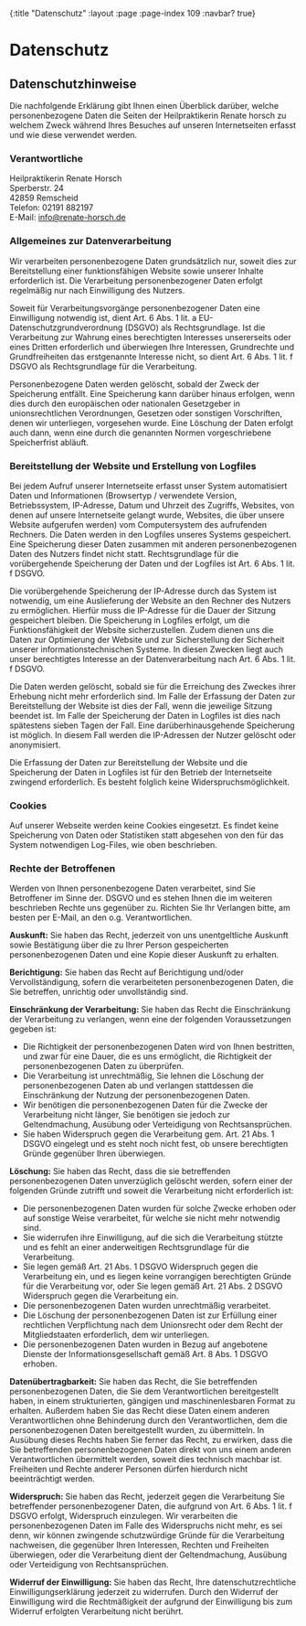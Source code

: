 {:title "Datenschutz"
:layout :page
:page-index 109
:navbar? true}

# Datenschutz

## Datenschutzhinweise
Die nachfolgende Erklärung gibt Ihnen einen Überblick darüber, welche
personenbezogene Daten die Seiten der Heilpraktikerin Renate horsch zu welchem
Zweck während Ihres Besuches auf unseren Internetseiten erfasst und wie diese
verwendet werden.

### Verantwortliche
Heilpraktikerin Renate Horsch  
Sperberstr. 24  
42859 Remscheid  
Telefon: 02191 882197  
E-Mail: info@renate-horsch.de  

### Allgemeines zur Datenverarbeitung
Wir verarbeiten personenbezogene Daten grundsätzlich nur, soweit dies zur
Bereitstellung einer funktionsfähigen Website sowie unserer Inhalte erforderlich
ist. Die Verarbeitung personenbezogener Daten erfolgt regelmäßig nur nach
Einwilligung des Nutzers.

Soweit für Verarbeitungsvorgänge personenbezogener Daten eine Einwilligung
notwendig ist, dient Art. 6 Abs. 1 lit. a EU-Datenschutzgrundverordnung (DSGVO)
als Rechtsgrundlage. Ist die Verarbeitung zur Wahrung eines berechtigten
Interesses unsererseits oder eines Dritten erforderlich und überwiegen Ihre
Interessen, Grundrechte und Grundfreiheiten das erstgenannte Interesse nicht, so
dient Art. 6 Abs. 1 lit. f DSGVO als Rechtsgrundlage für die Verarbeitung.

Personenbezogene Daten werden gelöscht, sobald der Zweck der Speicherung
entfällt. Eine Speicherung kann darüber hinaus erfolgen, wenn dies durch den
europäischen oder nationalen Gesetzgeber in unionsrechtlichen Verordnungen,
Gesetzen oder sonstigen Vorschriften, denen wir unterliegen, vorgesehen wurde.
Eine Löschung der Daten erfolgt auch dann, wenn eine durch die genannten Normen
vorgeschriebene Speicherfrist abläuft.

### Bereitstellung der Website und Erstellung von Logfiles
Bei jedem Aufruf unserer Internetseite erfasst unser System automatisiert Daten
und Informationen (Browsertyp / verwendete Version, Betriebssystem, IP-Adresse,
Datum und Uhrzeit des Zugriffs, Websites, von denen auf unsere Internetseite
gelangt wurde, Websites, die über unsere Website aufgerufen werden) vom
Computersystem des aufrufenden Rechners. Die Daten werden in den Logfiles
unseres Systems gespeichert. Eine Speicherung dieser Daten zusammen mit anderen
personenbezogenen Daten des Nutzers findet nicht statt. Rechtsgrundlage für die
vorübergehende Speicherung der Daten und der Logfiles ist Art. 6 Abs. 1 lit. f
DSGVO.

Die vorübergehende Speicherung der IP-Adresse durch das System ist notwendig, um
eine Auslieferung der Website an den Rechner des Nutzers zu ermöglichen. Hierfür
muss die IP-Adresse für die Dauer der Sitzung gespeichert bleiben. Die
Speicherung in Logfiles erfolgt, um die Funktionsfähigkeit der Website
sicherzustellen. Zudem dienen uns die Daten zur Optimierung der Website und zur
Sicherstellung der Sicherheit unserer informationstechnischen Systeme. In diesen
Zwecken liegt auch unser berechtigtes Interesse an der Datenverarbeitung nach
Art. 6 Abs. 1 lit. f DSGVO.

Die Daten werden gelöscht, sobald sie für die Erreichung des Zweckes ihrer
Erhebung nicht mehr erforderlich sind. Im Falle der Erfassung der Daten zur
Bereitstellung der Website ist dies der Fall, wenn die jeweilige Sitzung beendet
ist. Im Falle der Speicherung der Daten in Logfiles ist dies nach spätestens
sieben Tagen der Fall. Eine darüberhinausgehende Speicherung ist möglich. In
diesem Fall werden die IP-Adressen der Nutzer gelöscht oder anonymisiert.

Die Erfassung der Daten zur Bereitstellung der Website und die Speicherung der
Daten in Logfiles ist für den Betrieb der Internetseite zwingend erforderlich.
Es besteht folglich keine Widerspruchsmöglichkeit.

### Cookies
Auf unserer Webseite werden keine Cookies eingesetzt. Es findet keine
Speicherung von Daten oder Statistiken statt abgesehen von den für das System
notwendigen Log-Files, wie oben beschrieben.

### Rechte der Betroffenen
Werden von Ihnen personenbezogene Daten verarbeitet, sind Sie Betroffener im Sinne der. DSGVO und es stehen Ihnen die im weiteren beschrieben Rechte uns gegenüber zu. Richten Sie Ihr Verlangen bitte, am besten per E-Mail, an den o.g. Verantwortlichen.

**Auskunft:** Sie haben das Recht, jederzeit von uns unentgeltliche Auskunft sowie Bestätigung über die zu Ihrer Person gespeicherten personenbezogenen Daten und eine Kopie dieser Auskunft zu erhalten.

**Berichtigung:** Sie haben das Recht auf Berichtigung und/oder Vervollständigung, sofern die verarbeiteten personenbezogenen Daten, die Sie betreffen, unrichtig oder unvollständig sind.

**Einschränkung der Verarbeitung:** Sie haben das Recht die Einschränkung der Verarbeitung zu verlangen, wenn eine der folgenden Voraussetzungen gegeben ist:

* Die Richtigkeit der personenbezogenen Daten wird von Ihnen bestritten, und zwar für eine Dauer, die es uns ermöglicht, die Richtigkeit der personenbezogenen Daten zu überprüfen. 
* Die Verarbeitung ist unrechtmäßig, Sie lehnen die Löschung der personenbezogenen Daten ab und verlangen stattdessen die Einschränkung der Nutzung der personenbezogenen Daten. 
* Wir benötigen die personenbezogenen Daten für die Zwecke der Verarbeitung nicht länger, Sie benötigen sie jedoch zur Geltendmachung, Ausübung oder Verteidigung von Rechtsansprüchen. 
* Sie haben Widerspruch gegen die Verarbeitung gem. Art. 21 Abs. 1 DSGVO eingelegt und es steht noch nicht fest, ob unsere berechtigten Gründe gegenüber Ihren überwiegen. 

**Löschung:** Sie haben das Recht, dass die sie betreffenden personenbezogenen Daten unverzüglich gelöscht werden, sofern einer der folgenden Gründe zutrifft und soweit die Verarbeitung nicht erforderlich ist:

* Die personenbezogenen Daten wurden für solche Zwecke erhoben oder auf sonstige Weise verarbeitet, für welche sie nicht mehr notwendig sind. 
* Sie widerrufen ihre Einwilligung, auf die sich die Verarbeitung stützte und es fehlt an einer anderweitigen Rechtsgrundlage für die Verarbeitung. 
* Sie legen gemäß Art. 21 Abs. 1 DSGVO Widerspruch gegen die Verarbeitung ein, und es liegen keine vorrangigen berechtigten Gründe für die Verarbeitung vor, oder Sie legen gemäß Art. 21 Abs. 2 DSGVO Widerspruch gegen die Verarbeitung ein. 
* Die personenbezogenen Daten wurden unrechtmäßig verarbeitet. 
* Die Löschung der personenbezogenen Daten ist zur Erfüllung einer rechtlichen Verpflichtung nach dem Unionsrecht oder dem Recht der Mitgliedstaaten erforderlich, dem wir unterliegen. 
* Die personenbezogenen Daten wurden in Bezug auf angebotene Dienste der Informationsgesellschaft gemäß Art. 8 Abs. 1 DSGVO erhoben. 

**Datenübertragbarkeit:** Sie haben das Recht, die Sie betreffenden personenbezogenen Daten, die Sie dem Verantwortlichen bereitgestellt haben, in einem strukturierten, gängigen und maschinenlesbaren Format zu erhalten. Außerdem haben Sie das Recht diese Daten einem anderen Verantwortlichen ohne Behinderung durch den Verantwortlichen, dem die personenbezogenen Daten bereitgestellt wurden, zu übermitteln. In Ausübung dieses Rechts haben Sie ferner das Recht, zu erwirken, dass die Sie betreffenden personenbezogenen Daten direkt von uns einem anderen Verantwortlichen übermittelt werden, soweit dies technisch machbar ist. Freiheiten und Rechte anderer Personen dürfen hierdurch nicht beeinträchtigt werden.

**Widerspruch:** Sie haben das Recht, jederzeit gegen die Verarbeitung Sie betreffender personenbezogener Daten, die aufgrund von Art. 6 Abs. 1 lit. f DSGVO erfolgt, Widerspruch einzulegen. Wir verarbeiten die personenbezogenen Daten im Falle des Widerspruchs nicht mehr, es sei denn, wir können zwingende schutzwürdige Gründe für die Verarbeitung nachweisen, die gegenüber Ihren Interessen, Rechten und Freiheiten überwiegen, oder die Verarbeitung dient der Geltendmachung, Ausübung oder Verteidigung von Rechtsansprüchen.

**Widerruf der Einwilligung:** Sie haben das Recht, Ihre datenschutzrechtliche Einwilligungserklärung jederzeit zu widerrufen. Durch den Widerruf der Einwilligung wird die Rechtmäßigkeit der aufgrund der Einwilligung bis zum Widerruf erfolgten Verarbeitung nicht berührt.
